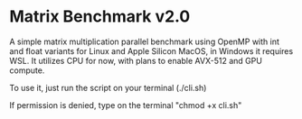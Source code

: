 # Matrix Benchmark v2.0
A simple matrix multiplication parallel benchmark using OpenMP with int and float variants for Linux and Apple Silicon MacOS, in Windows it requires WSL. It utilizes CPU for now, with plans to enable AVX-512 and GPU compute.

To use it, just run the script on your terminal (./cli.sh)

If permission is denied, type on the terminal "chmod +x cli.sh"
